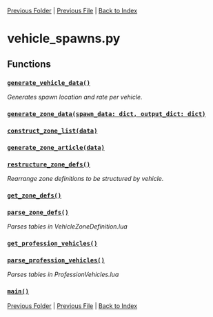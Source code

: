 [Previous Folder](../utils/echo.md) | [Previous File](vehicle_parts.md) | [Back to Index](../../index.md)

# vehicle_spawns.py

## Functions

### [`generate_vehicle_data()`](https://github.com/Vaileasys/pz-wiki_parser/blob/main/scripts/vehicles/vehicle_spawns.py#L27)

_Generates spawn location and rate per vehicle._
### [`generate_zone_data(spawn_data: dict, output_dict: dict)`](https://github.com/Vaileasys/pz-wiki_parser/blob/main/scripts/vehicles/vehicle_spawns.py#L44)
### [`construct_zone_list(data)`](https://github.com/Vaileasys/pz-wiki_parser/blob/main/scripts/vehicles/vehicle_spawns.py#L57)
### [`generate_zone_article(data)`](https://github.com/Vaileasys/pz-wiki_parser/blob/main/scripts/vehicles/vehicle_spawns.py#L77)
### [`restructure_zone_defs()`](https://github.com/Vaileasys/pz-wiki_parser/blob/main/scripts/vehicles/vehicle_spawns.py#L105)

_Rearrange zone definitions to be structured by vehicle._
### [`get_zone_defs()`](https://github.com/Vaileasys/pz-wiki_parser/blob/main/scripts/vehicles/vehicle_spawns.py#L127)
### [`parse_zone_defs()`](https://github.com/Vaileasys/pz-wiki_parser/blob/main/scripts/vehicles/vehicle_spawns.py#L132)

_Parses tables in VehicleZoneDefinition.lua_
### [`get_profession_vehicles()`](https://github.com/Vaileasys/pz-wiki_parser/blob/main/scripts/vehicles/vehicle_spawns.py#L146)
### [`parse_profession_vehicles()`](https://github.com/Vaileasys/pz-wiki_parser/blob/main/scripts/vehicles/vehicle_spawns.py#L151)

_Parses tables in ProfessionVehicles.lua_
### [`main()`](https://github.com/Vaileasys/pz-wiki_parser/blob/main/scripts/vehicles/vehicle_spawns.py#L163)


[Previous Folder](../utils/echo.md) | [Previous File](vehicle_parts.md) | [Back to Index](../../index.md)
